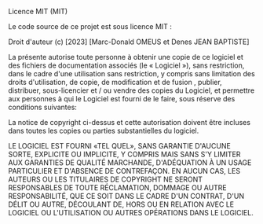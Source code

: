 Licence MIT (MIT)

Le code source de ce projet est sous licence MIT :

Droit d'auteur (c) [2023] [Marc-Donald OMEUS et Denes JEAN BAPTISTE]

La présente autorise toute personne à obtenir une copie de ce logiciel et des fichiers de documentation associés (le « Logiciel »), sans restriction, dans le cadre d'une utilisation sans restriction, y compris sans limitation des droits d'utilisation, de copie, de modification et de fusion , publier, distribuer, sous-licencier et / ou vendre des copies du Logiciel, et permettre aux personnes à qui le Logiciel est fourni de le faire, sous réserve des conditions suivantes:

La notice de copyright ci-dessus et cette autorisation doivent être incluses dans toutes les copies ou parties substantielles du logiciel.

LE LOGICIEL EST FOURNI «TEL QUEL», SANS GARANTIE D'AUCUNE SORTE, EXPLICITE OU IMPLICITE, Y COMPRIS MAIS SANS S'Y LIMITER AUX GARANTIES DE QUALITÉ MARCHANDE, D'ADÉQUATION À UN USAGE PARTICULIER ET D'ABSENCE DE CONTREFAÇON. EN AUCUN CAS, LES AUTEURS OU LES TITULAIRES DE COPYRIGHT NE SERONT RESPONSABLES DE TOUTE RÉCLAMATION, DOMMAGE OU AUTRE RESPONSABILITÉ, QUE CE SOIT DANS LE CADRE D'UN CONTRAT, D'UN DÉLIT OU AUTRE, DÉCOULANT DE, HORS OU EN RELATION AVEC LE LOGICIEL OU L'UTILISATION OU AUTRES OPÉRATIONS DANS LE LOGICIEL.
